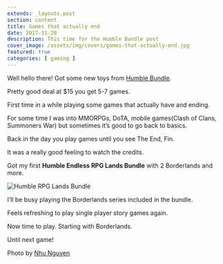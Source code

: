 ```yaml
---
extends: _layouts.post
section: content
title: Games that actually end
date: 2017-11-20
description: This time for the Humble Bundle post
cover_image: /assets/img/covers/games-that-actually-end.jpg
featured: true
categories: [ gaming ]
---
```


Well hello there! Got some new toys from [Humble Bundle](https://www.humblebundle.com).

Pretty good deal at $15 you get 5-7 games.

First time in a while playing some games that actually have and ending.

For some time I was into MMORPGs, DoTA, mobile games(Clash of Clans, Summoners War) but sometimes it’s good to go back to basics.

Back in the day you play games until you see The End, Fin.

It was a really good feeling to watch the credits.

Got my first **Humble Endless RPG Lands Bundle** with 2 Borderlands and more.

![Humble RPG Lands Bundle](https://res.cloudinary.com/langitlupakintoncloud/image/upload/w_800/hugo/jcos.io/humbleRPG_meuhzv.png)

I’ll be busy playing the Borderlands series included in the bundle.

Feels refreshing to play single player story games again.

Now time to play. Starting with Borderlands.

Until next game!

Photo by [Nhu Nguyen](https://unsplash.com/@nguyendqnhu?utm_medium=referral&utm_campaign=photographer-credit&utm_content=creditBadge)